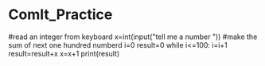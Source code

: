 # ComIt_Practice
#read an integer from keyboard
x=int(input("tell me a number "))
#make the sum of next one hundred numberd
i=0
result=0
while i<=100:
    i=i+1
    result=result+x
    x=x+1
print(result)
